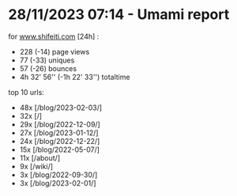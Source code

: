 # 28/11/2023 07:14 - Umami report
for www.shifeiti.com [24h] :

 - 228 (-14) page views
 - 77 (-33) uniques
 - 57 (-26) bounces
 - 4h 32' 56'' (-1h 22' 33'') totaltime


top 10 urls:
 - 48x [/blog/2023-02-03/]
 - 32x [/]
 - 29x [/blog/2022-12-09/]
 - 27x [/blog/2023-01-12/]
 - 24x [/blog/2022-12-22/]
 - 15x [/blog/2022-05-07/]
 - 11x [/about/]
 - 9x [/wiki/]
 - 3x [/blog/2022-09-30/]
 - 3x [/blog/2023-02-01/]


